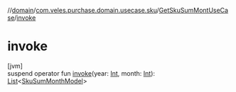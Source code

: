 //[domain](../../../index.md)/[com.veles.purchase.domain.usecase.sku](../index.md)/[GetSkuSumMontUseCase](index.md)/[invoke](invoke.md)

# invoke

[jvm]\
suspend operator fun [invoke](invoke.md)(year: [Int](https://kotlinlang.org/api/latest/jvm/stdlib/kotlin/-int/index.html), month: [Int](https://kotlinlang.org/api/latest/jvm/stdlib/kotlin/-int/index.html)): [List](https://kotlinlang.org/api/latest/jvm/stdlib/kotlin.collections/-list/index.html)&lt;[SkuSumMonthModel](../../com.veles.purchase.domain.model/-sku-sum-month-model/index.md)&gt;
